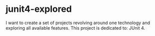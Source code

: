 # junit4-explored
I want to create a set of projects revolving around one technology and exploring all available features. This project is dedicated to: JUnit 4.
